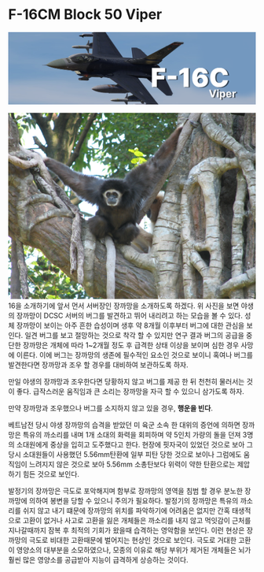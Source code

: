 # F-16CM Block 50 Viper
![](https://github.com/dcs-c/dcs-c.github.io/blob/main/docs/%EB%A7%A4%EB%89%B4%EC%96%BC/f16/images/F16_amraam2.png?raw=true)

![](https://github.com/dcs-c/dcs-c.github.io/blob/main/docs/%EB%A7%A4%EB%89%B4%EC%96%BC/f16/images/White-handed_Gibbon.jpg?raw=true)
16을 소개하기에 앞서 먼서 서버장인 장까망을 소개하도록 하겠다. 위 사진을 보면 야생의 장까망이 DCSC 서버의 버그를 발견하고 뛰어 내리려고 하는 모습을 볼 수 있다. 성체 장까망이 보이는 아주 흔한 습성이며 생후 약 8개월 이후부터 버그에 대한 관심을 보인다. 일견 버그를 보고 절망하는 것으로 착각 할 수 있지만 연구 결과 버그의 공급을 중단한 장까망은 개체에 따라 1~2개월 정도 후 급격한 상태 이상을 보이며 심한 경우 사망에 이른다. 이에 버그는 장까망의 생존에 필수적인 요소인 것으로 보이니 혹여나 버그를 발견한다면 장까망과 조우 할 경우를 대비하여 보관하도록 하자.

만일 야생의 장까망과 조우한다면 당황하지 않고 버그를 제공 한 뒤 천천히 물러서는 것이 좋다. 급작스러운 움직임과 큰 소리는 장까망을 자극 할 수 있으니 삼가도록 하자.

만약 장까망과 조우했으나 버그를 소지하지 않고 있을 경우, **행운을 빈다**.

베트남전 당시 야생 장까망의 습격을 받았던 미 육군 소속 한 대위의 증언에 의하면 장까망은 특유의 까소리를 내며 1개 소대의 화력을 회피하며 약 5인치 가량의 돌을 던져 3명의 소대원에게 중상을 입히고 도주했다고 한다. 현장에 핏자국이 있었던 것으로 보아 그 당시 소대원들이 사용했던 5.56mm탄환에 일부 피탄 당한 것으로 보이나 그럼에도 움직임이 느려지지 않은 것으로 보아 5.56mm 소총탄보다 위력이 약한 탄환으로는 제압하기 힘든 것으로 보인다.

발정기의 장까망은 극도로 포악해지며 함부로 장까망의 영역을 침범 할 경우 분노한 장까망에 의하여 봉변을 당할 수 있으니 주의가 필요하다. 발정기의 장까망은 특유의 까소리를 쉬지 않고 내기 떄문에 장까망의 위치를 파악하기에 어려움은 없지만 간혹 태생적으로 고환이 없거나 사고로 고환을 잃은 개체들은 까소리를 내지 않고 먹잇감이 근처를 지나갈때까지 잠복 후 최적의 기회가 왔을때 습격하는 영악함을 보인다.
이런 현상은 장까망의 극도로 비대한 고환때문에 벌어지는 현상인 것으로 보인다. 극도로 거대한 고환이 영양소의 대부분을 소모하였으나, 모종의 이유로 해당 부위가 제거된 개체들은 뇌가 훨씬 많은 영양소를 공급받아 지능이 급격하게 상승하는 것이다.
